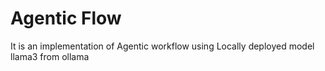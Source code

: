 # Agentic Flow 

It is an implementation of Agentic workflow using Locally deployed model llama3 from ollama
